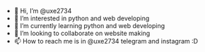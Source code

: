 - 👋 Hi, I’m @uxe2734
- 👀 I’m interested in python and web developing
- 🌱 I’m currently learning python and web developing
- 💞️ I’m looking to collaborate on website making
- 📫 How to reach me is in @uxe2734 telegram and instagram :D

